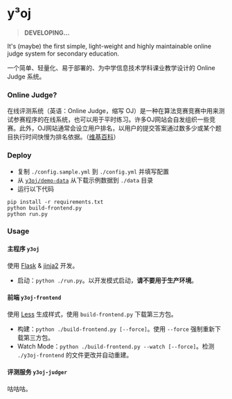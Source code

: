 # y³oj

> **DEVELOPING...**

It's (maybe) the first simple, light-weight and highly maintainable online judge system for secondary education.

一个简单、轻量化、易于部署的、为中学信息技术学科课业教学设计的 Online Judge 系统。

### Online Judge?

在线评测系统（英语：Online Judge，缩写 OJ）是一种在算法竞赛竞赛中用来测试参赛程序的在线系统，也可以用于平时练习。许多OJ网站会自发组织一些竞赛。此外，OJ网站通常会设立用户排名，以用户的提交答案通过数多少或某个题目执行时间快慢为排名依据。（[维基百科](https://zh.wikipedia.org/wiki/%E5%9C%A8%E7%BA%BF%E8%AF%84%E6%B5%8B%E7%B3%BB%E7%BB%9F)）

### Deploy

* 复制 `./config.sample.yml` 到 `./config.yml` 并填写配置
* 从 [`y3oj/demo-data`](//github.com/y3oj/demo-data) 从下载示例数据到 `./data` 目录
* 运行以下代码

```shell
pip install -r requirements.txt
python build-frontend.py
python run.py
```

### Usage

#### 主程序 `y3oj`

使用 [Flask](https://flask.palletsprojects.com/en/2.0.x/) & [jinja2](https://jinja.palletsprojects.com/en/3.0.x/) 开发。

* 启动：`python ./run.py`。以开发模式启动，**请不要用于生产环境**。

#### 前端 `y3oj-frontend`

使用 [Less](https://lesscss.org/) 生成样式，使用 `build-frontend.py` 下载第三方包。

* 构建：`python ./build-frontend.py [--force]`。使用 `--force` 强制重新下载第三方包。
* Watch Mode：`python ./build-frontend.py --watch [--force]`。检测 `./y3oj-frontend` 的文件更改并自动重建。

#### 评测服务 `y3oj-judger`

咕咕咕。
